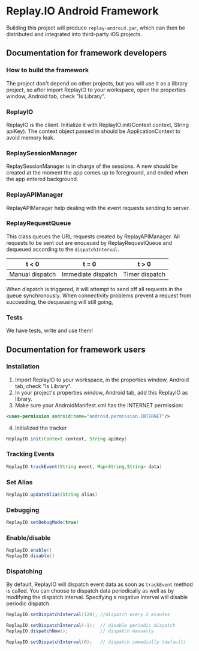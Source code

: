 # Replay.IO Android Framework

Building this project will produce `replay-android.jar`, which can then be distributed and integrated into third-party iOS projects.

## Documentation for framework developers

### How to build the framework

The project don't depend on other projects, but you will use it as a library project, so after import ReplayIO to your workspace, open the properties window, Android tab, check "Is Library".

### ReplayIO

ReplayIO is the client. Initialize it with ReplayIO.init(Context context, String apiKey). The context object passed in should be ApplicationContext to avoid memory leak.

### ReplaySessionManager

ReplaySessionManager is in charge of the sessions. A new should be created at the moment the app comes up to foreground, and ended when the app entered background.

### ReplayAPIManager

ReplayAPIManager help dealing with the event requests sending to server.

### ReplayRequestQueue

This class queues the URL requests created by ReplayAPIManager. All requests to be sent out are enqueued by ReplayRequestQueue and dequeued according to the `dispatchInterval`.

| t < 0           | t = 0              | t > 0          |
|-----------------|--------------------|----------------|
| Manual dispatch | Immediate dispatch | Timer dispatch |

When dispatch is triggered, it will attempt to send off all requests in the queue synchronously. When connectivity problems prevent a request from succeeding, the dequeueing will still going,

### Tests

We have tests, write and use them!

## Documentation for framework users

### Installation

1. Import ReplayIO to your workspace, in the properties window, Android tab, check "Is Library".
2. In your project's properties window, Android tab, add this ReplayIO as library.
3. Make sure your AndroidManifest.xml has the INTERNET permission:
```xml
<uses-permission android:name="android.permission.INTERNET"/>
```
4. Initialized the tracker
```java
ReplayIO.init(Context context, String apiKey)
```

### Tracking Events
```java
ReplayIO.trackEvent(String event, Map<String,String> data)
```

### Set Alias
```java
ReplayIO.updateAlias(String alias)
```

### Debugging
```java
ReplayIO.setDebugMode(true)
```

### Enable/disable
```java
ReplayIO.enable()
ReplayIO.disable()
```

### Dispatching
By default, ReplayIO will dispatch event data as soon as `trackEvent` method is called. You can choose to dispatch data periodically as well as by modifying the dispatch interval. Specifying a negative interval will disable periodic dispatch.
```java
ReplayIO.setDispatchInterval(120); //dispatch every 2 minutes
```

```java
ReplayIO.setDispatchInterval(-1);  // disable periodic dispatch
ReplayIO.dispatchNow();            // dispatch manually
```

```java
ReplayIO.setDispatchInterval(0);   // dispatch immedially (default)
```

